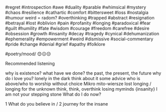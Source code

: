 #regret 
#introspection 
#awe 
#duality 
#parable 
#whimsical 
#mystery 
#chaos 
#resilience 
#cathartic 
#comfort 
#bittersweet 
#loss 
#nostalgia 
#humour 
weird = radom?
#overthinking 
#trapped 
#abstract
#resignation 
#betrayal 
#lost 
#oblivion 
#pain 
#profanity
#longing 
#paradoxical 
#fear 
#guilt 
#humility 
#fate 
#wisdom 
#courage 
#freedom 
#carefree
#desire 
#obsession
#growth
#insanity 
#decay 
#tragedy
#cynical 
#dehumanization
#ephemerality 
#empowerment
#weird 
#dismissive 
#social-commentary 
#pride 
#change 
#denial 
#grief 
#apathy 
#folklore 



#poetry/mood/ 😊😐😔

Recommended listening

why is existence?
what have we done? the past, the present, the future
why do i love you?
lonely in the dark
think about it
some advice
who is above/who to worship
without choice
Mikro mito-wiersze
lost longing / longing for the unknown
think, think, overthink
losing myminds {insanity}
I am not your stepping stone
What do I do now? 

1 What do you believe in / 2 journey for the insane